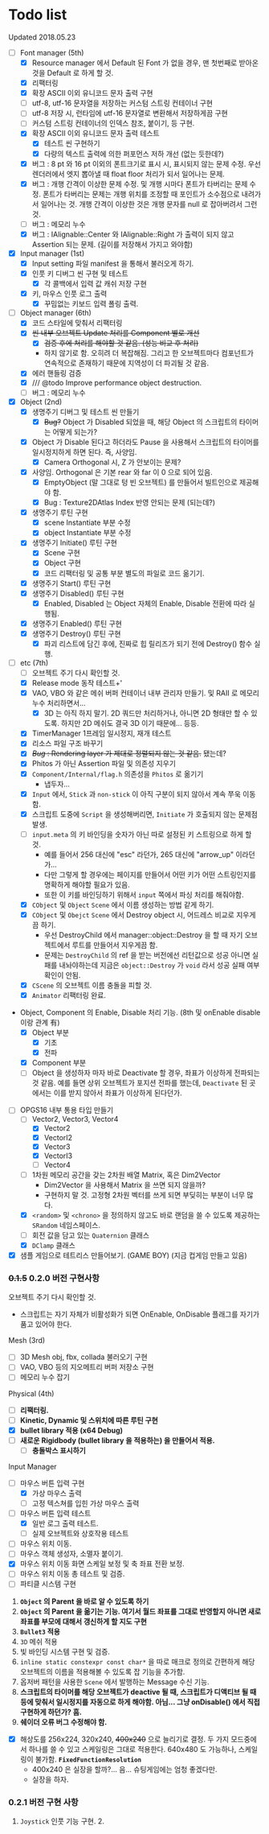 # Todo list

Updated 2018.05.23

- [ ] Font manager (5th)
  - [x] Resource manager 에서 Default 된 Font 가 없을 경우, 맨 첫번째로 받아온 것을 Default 로 하게 할 것.
  - [x] 리팩터링
  - [x] 확장 ASCII 이외 유니코드 문자 출력 구현
  - [ ] utf-8, utf-16 문자열을 저장하는 커스텀 스트링 컨테이너 구현
  - [ ] utf-8 저장 시, 런타임에 utf-16 문자열로 변환해서 저장하게끔 구현
  - [ ] 커스텀 스트링 컨테이너의 인덱스 참조, 붙이기, 등 구현.
  - [x] 확장 ASCII 이외 유니코드 문자 출력 테스트
    - [x] 테스트 씬 구현하기
    - [x] 다량의 텍스트 출력에 의한 퍼포먼스 저하 개선 (없는 듯한데?)
  - [x] 버그 : 8 pt 와 16 pt 이외의 폰트크기로 표시 시, 표시되지 않는 문제 수정. 우선 렌더러에서 엣지 뽑아낼 때 float floor 처리가 되서 일어나는 문제.
  - [x] 버그 : 개행 간격이 이상한 문제 수정. 및 개행 시마다 폰트가 타버리는 문제 수정. 폰트가 타버리는 문제는 개행 위치를 조정할 때 포인트가 소수점으로 내려가서 일어나는 것. 개행 간격이 이상한 것은 개행 문자를 null 로 잡아버려서 그런 것.
  - [ ] 버그 : 메모리 누수
  - [x] 버그 : IAlignable::Center 와 IAlignable::Right 가 출력이 되지 않고 Assertion 되는 문제. (길이를 저장해서 가지고 와야함)
- [x] Input manager (1st)
  - [x] Input setting 파일 manifest 을 통해서 불러오게 하기.
  - [x] 인풋 키 디버그 씬 구현 및 테스트
    - [x] 각 콜백에서 입력 값 캐쉬 저장 구현
  - [x] 키, 마우스 인풋 로그 출력
    - [x] 꾸밈없는 키보드 입력 폴링 출력.
- [ ] Object manager (6th)
  - [x] 코드 스타일에 맞춰서 리팩터링
  - [x] ~~씬 내부 오브젝트 Update 처리를 Component 별로 개선~~
    - [x] ~~검증 후에 처리를 해야할 것 같음. (성능 비교 후 처리)~~
    - 하지 않기로 함. 오히려 더 복잡해짐. 그리고 한 오브젝트마다 컴포넌트가 연속적으로 존재하기 때문에 지역성이 더 파괴될 것 같음.
  - [x] 에러 핸들링 검증
  - [x] /// @todo Improve performance object destruction.
  - [ ] 버그 : 메모리 누수
- [x] Object (2nd)
  - [x] 생명주기 디버그 및 테스트 씬 만들기
    - [x] ~~Bug?~~ Object 가 Disabled 되었을 때, 해당 Object 의 스크립트의 타이머는 어떻게 되는가?
  - [x] Object 가 Disable 된다고 하더라도 Pause 을 사용해서 스크립트의 타이머를 일시정지하게 하면 된다.  즉, 사양임.
    - [x] Camera Orthogonal 시, Z 가 안보이는 문제?
  - [x] 사양임. Orthogonal 은 기본 rear 와 far 이 0 으로 되어 있음.
    - [x] EmptyObject (말 그대로 텅 빈 오브젝트) 를 만들어서 빌트인으로 제공해야 함.
    - [x] Bug : Texture2DAtlas Index 반영 안되는 문제 (되는데?)
  - [x] 생명주기 루틴 구현
    - [x] scene Instantiate 부분 수정
    - [x] object Instantiate 부분 수정
  - [x] 생명주기 Initiate() 루틴 구현
    - [x] Scene 구현
    - [x] Object 구현
    - [x] 코드 리팩터링 및 공통 부분 별도의 파일로 코드 옮기기.
  - [x] 생명주기 Start() 루틴 구현
  - [x] 생명주기 Disabled() 루틴 구현
    - [x] Enabled, Disabled 는 Object 자체의 Enable, Disable 전환에 따라 실행됨.
  - [x] 생명주기 Enabled() 루틴 구현
  - [x] 생명주기 Destroy() 루틴 구현
    - [x] 파괴 리스트에 담긴 후에, 진짜로 힙 릴리즈가 되기 전에 Destroy() 함수 실행.
- [ ] etc (7th)
  - [ ] 오브젝트 주기 다시 확인할 것.
  - [x] Release mode 동작 테스트+'
  - [x] VAO, VBO 와 같은 메쉬 버퍼 컨테이너 내부 관리자 만들기. 및 RAII 로 메모리 누수 처리하면서...
    - [x] 3D 는 아직 하지 말기. 2D 쿼드만 처리하거나, 아니면 2D 형태만 할 수 있도록. 하지만 2D 메쉬도 결국 3D 이기 때문에... 등등.
  - [x] TimerManager 1프레임 일시정지, 재개 테스트
  - [x] 리소스 파일 구조 바꾸기
  - [x] ~~*Bug* : Rendering layer 가 제대로 정렬되지 않는 것 같음.~~ 됐는데?
  - [x] Phitos 가 아닌 Assertion 파일 및 의존성 지우기
  - [x] `Component/Internal/flag.h` 의존성을 `Phitos` 로 옮기기
    - 냅두자...
  - [x] `Input` 에서, `Stick` 과 `non-stick` 이 아직 구분이 되지 않아서 계속 쭈욱 이동함.
  - [x] 스크립트 도중에 `Script` 을 생성해버리면, `Initiate` 가 호출되지 않는 문제점 발생.
  - [ ] `input.meta` 의 키 바인딩을 숫자가 아닌 따로 설정된 키 스트링으로 하게 할 것.
    - 예를 들어서 256 대신에 "esc" 라던가, 265 대신에 "arrow_up" 이라던가...
    - 다만 그렇게 할 경우에는 페이지를 만들어서 어떤 키가 어떤 스트링인지를 명확하게 해야할 필요가 있음.
    - 또한 이 키를 바인딩하기 위해서 `input` 쪽에서 파싱 처리를 해줘야함.
  - [x] `CObject` 및 `Object` `Scene` 에서 이름 생성하는 방법 같게 하기.
  - [x] `CObject` 및 `Obejct` `Scene` 에서 Destroy object 시, 어드레스 비교로 지우게 끔 하기.
    - 우선 DestroyChild 에서 manager::object::Destroy 을 할 때 자기 오브젝트에서 루트를 만들어서 지우게끔 함.
    - 문제는 `DestroyChild` 의 ref 을 받는 버전에선 리턴값으로 성공 아니면 실패를 내놔야하는데 지금은 `object::Destroy` 가 `void` 라서 성공 실패 여부 확인이 안됨.
  - [x] `CScene` 의 오브젝트 이름 충돌을 피할 것.
  - [x] `Animator` 리팩터링 완료.
- Object, Component 의 Enable, Disable 처리 기능. (8th 및 onEnable disable 이랑 관계 有)
  - [x] Object 부분
    - [x] 기초
    - [x] 전파
  - [x] Component 부분
  - [ ] Object 을 생성하자 마자 바로 Deactivate 할 경우, 좌표가 이상하게 전파되는 것 같음. 예를 들면 상위 오브젝트가 포지션 전파를 했는데, `Deactivate` 된 곳에서는 이를 받지 않아서 좌표가 이상하게 된다던가.
- [ ] OPGS16 내부 통용 타입 만들기
  - [ ] Vector2, Vector3, Vector4
    - [x] Vector2
    - [x] VectorI2
    - [x] Vector3
    - [x] VectorI3
    - [ ] Vector4
  - [ ] 1차원 메모리 공간을 갖는 2차원 배열 Matrix, 혹은 Dim2Vector
    - Dim2Vector 을 사용해서 Matrix 을 쓰면 되지 않을까?
    - 구현하지 말 것. 고정형 2차원 벡터를 쓰게 되면 부딪히는 부분이 너무 많다.
  - [x] `<random>` 및 `<chrono>`  을 정의하지 않고도 바로 랜덤을 쓸 수 있도록 제공하는 `SRandom` 네임스페이스.
  - [ ] 회전 값을 담고 있는 `Quaternion` 클래스
  - [x] `DClamp` 클래스
- [x] 샘플 게임으로 테트리스 만들어보기. (GAME BOY) (지금 컵게임 만들고 있음)

### ~~0.1.5~~ 0.2.0 버전 구현사항

오브젝트 주기 다시 확인할 것.

* 스크립트는 자기 자체가 비활성화가 되면 OnEnable, OnDisable 플래그를 자기가 품고 있어야 한다.

Mesh (3rd)

- [ ] 3D Mesh obj, fbx, collada 불러오기 구현
- [ ] VAO, VBO 등의 지오메트리 버퍼 저장소 구현
- [ ] 메모리 누수 잡기

Physical (4th)

- [ ] **리팩터링.**
- [ ] **Kinetic, Dynamic 및 스위치에 따른 루틴 구현**
- [x] **bullet library 적용 (x64 Debug)**
- [ ] **새로운 Rigidbody (bullet library 을 적용하는) 을 만들어서 적용.**
  - [ ] **충돌박스 표시하기**

Input Manager

- [ ] 마우스 버튼 입력 구현
  - [x] 가상 마우스 출력
  - [ ] 고정 텍스쳐를 입힌 가상 마우스 출력
- [ ] 마우스 버튼 입력 테스트
  - [x] 일반 로그 출력 테스트.
  - [ ] 실제 오브젝트와 상호작용 테스트
- [ ] 마우스 위치 이동.
- [ ] 마우스 객체 생성자, 소멸자 붙이기.
- [x] 마우스 위치 이동 화면 스케일 보정 및 축 좌표 전환 보정.
- [ ] 마우스 위치 이동 총 테스트 및 검증.
- [ ] 파티클 시스템 구현

1. **`Object` 의 Parent 을 바로 알 수 있도록 하기**
2. **`Object` 의 Parent 을 옮기는 기능. 여기서 월드 좌표를 그대로 반영할지 아니면 새로 좌표를 부모에 대해서 갱신하게 할 지도 구현**
3. **`Bullet3` 적용**
4. `3D` 메쉬 적용
5. 빛 바인딩 시스템 구현 및 검증.
6. `inline static constexpr const char*` 을 따로 매크로 정의로 간편하게 해당 오브젝트의 이름을 적용해볼 수 있도록 잡 기능을 추가함.
7. 옵저버 패턴을 사용한 `Scene` 에서 발행하는 Message 수신 기능.
8. **스크립트의 타이머를 해당 오브젝트가 deactive 될 때, 스크립트가 디액티브 될 때 등에 맞춰서 일시정지를 자동으로 하게 해야함. 아님... 그냥 onDisable() 에서 직접 구현하게 하던가? 흠.**
9. **쉐이더 오류 버그 수정해야 함.**

* [x] 해상도를 256x224, 320x240, ~~400x240~~ 으로 늘리기로 결정. 두 가지 모드중에서 하나를 쓸 수 있고 스케일링은 그대로 적용한다. 640x480 도 가능하나, 스케일링이 불가함. **`FixedFunctionResolution`**
  * 400x240 은 실장을 할까?... 음... 슈팅게임에는 엄청 좋겠다만.
  * 실장을 하자.

### 0.2.1 버전 구현 사항

1. `Joystick` 인풋 기능 구현.
   2. 